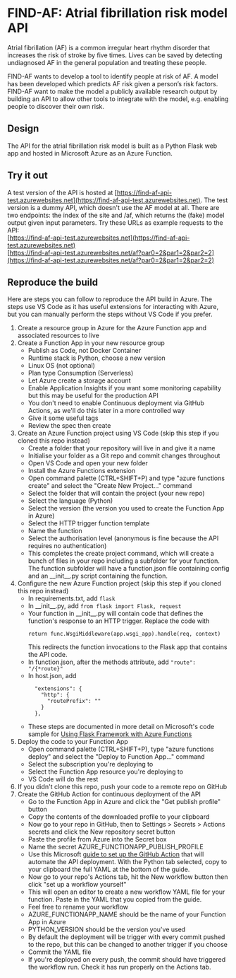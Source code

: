 # FIND-AF: Atrial fibrillation risk model API

Atrial fibrillation (AF) is a common irregular heart rhythm disorder that increases the risk of stroke by five times. Lives can be saved by detecting undiagnosed AF in the general population and treating these people.

FIND-AF wants to develop a tool to identify people at risk of AF. A model has been developed which predicts AF risk given a person’s risk factors. FIND-AF want to make the model a publicly available research output by building an API to allow other tools to integrate with the model, e.g. enabling people to discover their own risk.

## Design

The API for the atrial fibrillation risk model is built as a Python Flask web app and hosted in Microsoft Azure as an Azure Function.

## Try it out

A test version of the API is hosted at [https://find-af-api-test.azurewebsites.net](https://find-af-api-test.azurewebsites.net). The test version is a dummy API, which doesn't use the AF model at all. There are two endpoints: the index of the site and /af, which returns the (fake) model output given input parameters. Try these URLs as example requests to the API:<br>
[https://find-af-api-test.azurewebsites.net](https://find-af-api-test.azurewebsites.net)<br>
[https://find-af-api-test.azurewebsites.net/af?par0=2&par1=2&par2=2](https://find-af-api-test.azurewebsites.net/af?par0=2&par1=2&par2=2)

## Reproduce the build

Here are steps you can follow to reproduce the API build in Azure. The steps use VS Code as it has useful extensions for interacting with Azure, but you can manually perform the steps without VS Code if you prefer.

1. Create a resource group in Azure for the Azure Function app and associated resources to live
1. Create a Function App in your new resource group
    - Publish as Code, not Docker Container
    - Runtime stack is Python, choose a new version
    - Linux OS (not optional)
    - Plan type Consumption (Serverless)
    - Let Azure create a storage account
    - Enable Application Insights if you want some monitoring capability but this may be useful for the production API
    - You don't need to enable Continuous deployment via GitHub Actions, as we'll do this later in a more controlled way
    - Give it some useful tags
    - Review the spec then create
1. Create an Azure Function project using VS Code (skip this step if you cloned this repo instead)
    - Create a folder that your repository will live in and give it a name
    - Initialise your folder as a Git repo and commit changes throughout
    - Open VS Code and open your new folder
    - Install the Azure Functions extension
    - Open command palette (CTRL+SHIFT+P) and type "azure functions create" and select the "Create New Project..." command
    - Select the folder that will contain the project (your new repo)
    - Select the language (Python)
    - Select the version (the version you used to create the Function App in Azure)
    - Select the HTTP trigger function template
    - Name the function
    - Select the authorisation level (anonymous is fine because the API requires no authentication)
    - This completes the create project command, which will create a bunch of files in your repo including a subfolder for your function. The function subfolder will have a function.json file containing config and an \_\_init\_\_.py script containing the function.
1. Configure the new Azure Function project (skip this step if you cloned this repo instead)
    - In requirements.txt, add `flask`
    - In \_\_init\_\_.py, add `from flask import Flask, request`
    - Your function in \_\_init\_\_.py will contain code that defines the function's response to an HTTP trigger. Replace the code with
      ```
      return func.WsgiMiddleware(app.wsgi_app).handle(req, context)
      ```
      This redirects the function invocations to the Flask app that contains the API code.
    - In function.json, after the methods attribute, add `"route": "/{*route}"`
    - In host.json, add
      ```
        "extensions": {
          "http": {
            "routePrefix": ""
          }
        },
        ```
    - These steps are documented in more detail on Microsoft's code sample for [Using Flask Framework with Azure Functions](https://learn.microsoft.com/en-gb/samples/azure-samples/flask-app-on-azure-functions/azure-functions-python-create-flask-app/)
1. Deploy the code to your Function App
    - Open command palette (CTRL+SHIFT+P), type "azure functions deploy" and select the "Deploy to Function App..." command
    - Select the subscription you're deploying to
    - Select the Function App resource you're deploying to
    - VS Code will do the rest
1. If you didn't clone this repo, push your code to a remote repo on GitHub
1. Create the GitHub Action for continuous deployment of the API
    - Go to the Function App in Azure and click the "Get publish profile" button
    - Copy the contents of the downloaded profile to your clipboard
    - Now go to your repo in GitHub, then to Settings > Secrets > Actions secrets and click the New repository secret button
    - Paste the profile from Azure into the Secret box
    - Name the secret AZURE_FUNCTIONAPP_PUBLISH_PROFILE
    - Use this Microsoft [guide to set up the GitHub Action](https://learn.microsoft.com/en-us/azure/azure-functions/functions-how-to-github-actions?tabs=python) that will automate the API deployment. With the Python tab selected, copy to your clipboard the full YAML at the bottom of the guide. 
    - Now go to your repo's Actions tab, hit the New workflow button then click "set up a workflow yourself"
    - This will open an editor to create a new workflow YAML file for your function. Paste in the YAML that you copied from the guide.
    - Feel free to rename your workflow
    - AZURE_FUNCTIONAPP_NAME should be the name of your Function App in Azure
    - PYTHON_VERSION should be the version you've used
    - By default the deployment will be trigger with every commit pushed to the repo, but this can be changed to another trigger if you choose
    - Commit the YAML file
    - If you're deployed on every push, the commit should have triggered the workflow run. Check it has run properly on the Actions tab.
